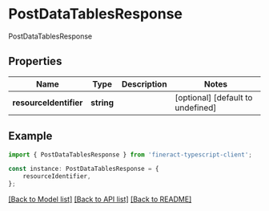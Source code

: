 # PostDataTablesResponse

PostDataTablesResponse

## Properties

Name | Type | Description | Notes
------------ | ------------- | ------------- | -------------
**resourceIdentifier** | **string** |  | [optional] [default to undefined]

## Example

```typescript
import { PostDataTablesResponse } from 'fineract-typescript-client';

const instance: PostDataTablesResponse = {
    resourceIdentifier,
};
```

[[Back to Model list]](../README.md#documentation-for-models) [[Back to API list]](../README.md#documentation-for-api-endpoints) [[Back to README]](../README.md)
